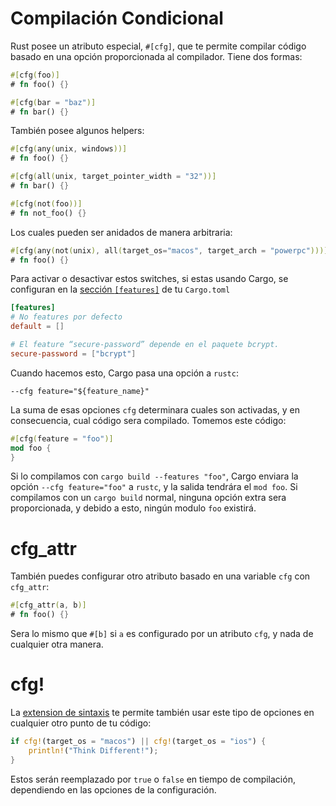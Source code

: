 # Compilación Condicional

Rust posee un atributo especial, `#[cfg]`, que te permite compilar código basado en una opción proporcionada al compilador. Tiene dos formas:

```rust
#[cfg(foo)]
# fn foo() {}

#[cfg(bar = "baz")]
# fn bar() {}
```

También posee algunos helpers:

```rust
#[cfg(any(unix, windows))]
# fn foo() {}

#[cfg(all(unix, target_pointer_width = "32"))]
# fn bar() {}

#[cfg(not(foo))]
# fn not_foo() {}
```

Los cuales pueden ser anidados de manera arbitraria:

```rust
#[cfg(any(not(unix), all(target_os="macos", target_arch = "powerpc")))]
# fn foo() {}
```

Para activar o desactivar estos switches, si estas usando Cargo, se configuran en la [sección `[features]`][features] de tu `Cargo.toml`

[features]: http://doc.crates.io/manifest.html#the-%5Bfeatures%5D-section

```toml
[features]
# No features por defecto
default = []

# El feature “secure-password” depende en el paquete bcrypt.
secure-password = ["bcrypt"]
```

Cuando hacemos esto, Cargo pasa una opción a `rustc`:

```text
--cfg feature="${feature_name}"
```

La suma de esas opciones `cfg` determinara cuales son activadas, y en consecuencia, cual código sera compilado. Tomemos este código:

```rust
#[cfg(feature = "foo")]
mod foo {
}
```

Si lo compilamos con `cargo build --features "foo"`, Cargo enviara la opción `--cfg feature="foo"` a `rustc`, y la salida tendrára el `mod foo`. Si compilamos con un `cargo build` normal, ninguna opción extra sera proporcionada, y debido a esto, ningún modulo `foo` existirá.

# cfg_attr

También puedes configurar otro atributo basado en una variable `cfg` con `cfg_attr`:

```rust
#[cfg_attr(a, b)]
# fn foo() {}
```

Sera lo mismo que `#[b]` si `a` es configurado por un atributo `cfg`, y nada de cualquier otra manera.

# cfg!

La [extension de sintaxis][compilerplugins] te permite también usar este tipo de opciones en cualquier otro punto de tu código:

```rust
if cfg!(target_os = "macos") || cfg!(target_os = "ios") {
    println!("Think Different!");
}
```

[compilerplugins]: compiler-plugins.html

Estos serán reemplazado por `true` o `false` en tiempo de compilación, dependiendo en las opciones de la configuración.

